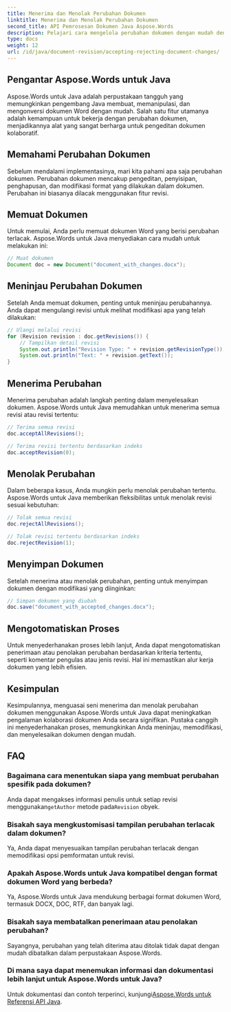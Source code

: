 ```yaml
---
title: Menerima dan Menolak Perubahan Dokumen
linktitle: Menerima dan Menolak Perubahan Dokumen
second_title: API Pemrosesan Dokumen Java Aspose.Words
description: Pelajari cara mengelola perubahan dokumen dengan mudah dengan Aspose.Words untuk Java. Terima dan tolak revisi dengan lancar.
type: docs
weight: 12
url: /id/java/document-revision/accepting-rejecting-document-changes/
---
```


## Pengantar Aspose.Words untuk Java

Aspose.Words untuk Java adalah perpustakaan tangguh yang memungkinkan pengembang Java membuat, memanipulasi, dan mengonversi dokumen Word dengan mudah. Salah satu fitur utamanya adalah kemampuan untuk bekerja dengan perubahan dokumen, menjadikannya alat yang sangat berharga untuk pengeditan dokumen kolaboratif.

## Memahami Perubahan Dokumen

Sebelum mendalami implementasinya, mari kita pahami apa saja perubahan dokumen. Perubahan dokumen mencakup pengeditan, penyisipan, penghapusan, dan modifikasi format yang dilakukan dalam dokumen. Perubahan ini biasanya dilacak menggunakan fitur revisi.

## Memuat Dokumen

Untuk memulai, Anda perlu memuat dokumen Word yang berisi perubahan terlacak. Aspose.Words untuk Java menyediakan cara mudah untuk melakukan ini:

```java
// Muat dokumen
Document doc = new Document("document_with_changes.docx");
```

## Meninjau Perubahan Dokumen

Setelah Anda memuat dokumen, penting untuk meninjau perubahannya. Anda dapat mengulangi revisi untuk melihat modifikasi apa yang telah dilakukan:

```java
// Ulangi melalui revisi
for (Revision revision : doc.getRevisions()) {
    // Tampilkan detail revisi
    System.out.println("Revision Type: " + revision.getRevisionType());
    System.out.println("Text: " + revision.getText());
}
```

## Menerima Perubahan

Menerima perubahan adalah langkah penting dalam menyelesaikan dokumen. Aspose.Words untuk Java memudahkan untuk menerima semua revisi atau revisi tertentu:

```java
// Terima semua revisi
doc.acceptAllRevisions();

// Terima revisi tertentu berdasarkan indeks
doc.acceptRevision(0);
```

## Menolak Perubahan

Dalam beberapa kasus, Anda mungkin perlu menolak perubahan tertentu. Aspose.Words untuk Java memberikan fleksibilitas untuk menolak revisi sesuai kebutuhan:

```java
// Tolak semua revisi
doc.rejectAllRevisions();

// Tolak revisi tertentu berdasarkan indeks
doc.rejectRevision(1);
```

## Menyimpan Dokumen

Setelah menerima atau menolak perubahan, penting untuk menyimpan dokumen dengan modifikasi yang diinginkan:

```java
// Simpan dokumen yang diubah
doc.save("document_with_accepted_changes.docx");
```

## Mengotomatiskan Proses

Untuk menyederhanakan proses lebih lanjut, Anda dapat mengotomatiskan penerimaan atau penolakan perubahan berdasarkan kriteria tertentu, seperti komentar pengulas atau jenis revisi. Hal ini memastikan alur kerja dokumen yang lebih efisien.

## Kesimpulan

Kesimpulannya, menguasai seni menerima dan menolak perubahan dokumen menggunakan Aspose.Words untuk Java dapat meningkatkan pengalaman kolaborasi dokumen Anda secara signifikan. Pustaka canggih ini menyederhanakan proses, memungkinkan Anda meninjau, memodifikasi, dan menyelesaikan dokumen dengan mudah.

## FAQ

### Bagaimana cara menentukan siapa yang membuat perubahan spesifik pada dokumen?

 Anda dapat mengakses informasi penulis untuk setiap revisi menggunakan`getAuthor` metode pada`Revision` obyek.

### Bisakah saya mengkustomisasi tampilan perubahan terlacak dalam dokumen?

Ya, Anda dapat menyesuaikan tampilan perubahan terlacak dengan memodifikasi opsi pemformatan untuk revisi.

### Apakah Aspose.Words untuk Java kompatibel dengan format dokumen Word yang berbeda?

Ya, Aspose.Words untuk Java mendukung berbagai format dokumen Word, termasuk DOCX, DOC, RTF, dan banyak lagi.

### Bisakah saya membatalkan penerimaan atau penolakan perubahan?

Sayangnya, perubahan yang telah diterima atau ditolak tidak dapat dengan mudah dibatalkan dalam perpustakaan Aspose.Words.

### Di mana saya dapat menemukan informasi dan dokumentasi lebih lanjut untuk Aspose.Words untuk Java?

 Untuk dokumentasi dan contoh terperinci, kunjungi[Aspose.Words untuk Referensi API Java](https://reference.aspose.com/words/java/).